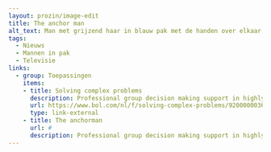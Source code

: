 ```yaml
---
layout: prozin/image-edit
title: The anchor man
alt_text: Man met grijzend haar in blauw pak met de handen over elkaar op een vel wit papier op een tafel, tegen een decor van een nieuwsuitzending van omroep NOS op televisie.
tags: 
  - Nieuws
  - Mannen in pak
  - Televisie
links: 
  - group: Toepassingen
    items:
    - title: Solving complex problems
      description: Professional group decision making support in highly complex situations.
      url: https://www.bol.com/nl/f/solving-complex-problems/9200000036361100/
      type: link-external
    - title: The anchorman
      url: #
      description: Professional group decision making support in highly complex situations.
---
```


